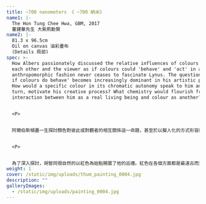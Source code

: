 ```yaml
---
title: ~700 nanometers 《 ~700 納米》
name1: |-
  The Hon Tung Chee Hwa, GBM, 2017
  董建華先生 大紫荊勳賢
name2: |-
  81.3 x 96.5cm
  Oil on canvas 油彩畫布
  (Details 局部)
spec: >-
  How Albers passionately discussed the relative influences of colours towards
  each other and the viewer as if colours could 'behave' and 'act' in an
  anthropomorphic fashion never ceases to fascinate Lynus. The question of 'what
  if colours do behave' becomes increasingly dominant in his artistic practice.
  How would a specific colour in its chromatic autonomy speak to him and, in
  turn, motivate his creative process? What chemistry would flourish from this
  interaction between him as a real living being and colour as another?


  <P>


  阿爾伯斯傾盡一生探討顏色對彼此或對觀者的相互關係這一命題，甚至於以擬人化的方式形容顏色如何帶自我意識地「表現」與「行動」，這份熱情讓胡智同感到深深著迷。在阿爾伯斯的色彩論潛移默化下，顏色在胡智同的藝術創作中漸漸佔據主導性地位。「若顏色確實有自主性呢？」胡智同想：「個別顏色會如何與作為創作者的我交流，從而激發我的繪畫過程？而作為真正生物的我與色彩這另一活體之間，又會擦出甚麼樣的火花呢？」


  <P>


  為了深入探討，胡智同很自然的以紅色為始點開展了他的巡禮。紅色在各個方面都是最遠古而重要的三原色之一。它是人類可見光譜中波長最長的顏色，是嬰兒繼黑白後能辨識的第一種顏色，是史前洞穴壁畫中最早廣泛使用的顏色，也是最能與人的血肉相聯的顏色。總而言之，紅色堪稱生命和始源的一種視覺體現。
weight: 1
cover: /static/img/uploads/thum_painting_0004.jpg
description: ""
galleryImages:
  - /static/img/uploads/painting_0004.jpg
---
```

